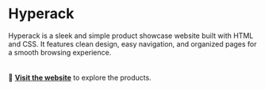 # Hyperack
Hyperack is a sleek and simple product showcase website built with HTML and CSS. It features clean design, easy navigation, and organized pages for a smooth browsing experience.
<br><br><br>
🔗 **[Visit the website](https://karmandeep108kaur.github.io/Hyperack/index.html)** to explore the products.
